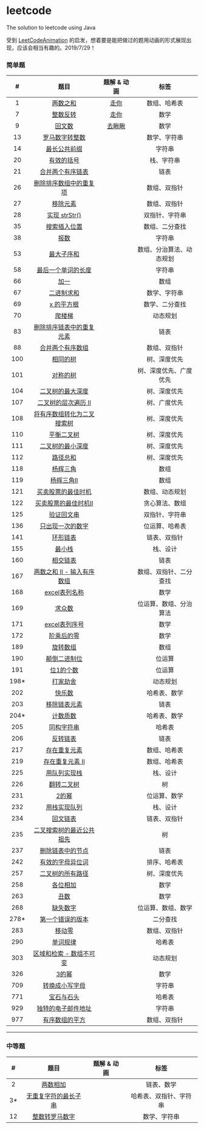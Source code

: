 # leetcode

The solution to leetcode using Java

受到 [LeetCodeAnimation](https://github.com/MisterBooo/LeetCodeAnimation) 的启发，想着要是能把做过的题用动画的形式展现出现，应该会相当有趣的。2019/7/29！

### 简单题

| #    | 题目                                                                                                        | 题解 & 动画                                                  | 标签           |
|:----:|:---------------------------------------------------------------------------------------------------------:|:--------------------------------------------------------:|:------------:|
| 1    | [两数之和](<https://leetcode-cn.com/problems/two-sum/>)                                                       | [走你](https://mp.weixin.qq.com/s/NLYi36H9PKFFn7e2t3C0tg)  | 数组、哈希表       |
| 7    | [整数反转](<https://leetcode-cn.com/problems/reverse-integer/>)                                               | [走你](https://mp.weixin.qq.com/s/FBT8ZnXg9prQ6Wv7UOcR8w)  | 数学           |
| 9    | [回文数](<https://leetcode-cn.com/problems/palindrome-number/>)                                              | [去瞅瞅](https://mp.weixin.qq.com/s/g7JiBZ5EeNc99gAdfZI9xA) | 数学           |
| 13   | [罗马数字转整数](<https://leetcode-cn.com/problems/roman-to-integer/>)                                           |                                                          | 数学、字符串       |
| 14   | [最长公共前缀](<https://leetcode-cn.com/problems/longest-common-prefix/>)                                       |                                                          | 字符串          |
| 20   | [有效的括号](<https://leetcode-cn.com/problems/valid-parentheses/>)                                            |                                                          | 栈、字符串        |
| 21   | [合并两个有序链表](<https://leetcode-cn.com/problems/merge-two-sorted-lists/>)                                    |                                                          | 链表           |
| 26   | [删除排序数组中的重复项](<https://leetcode-cn.com/problems/remove-duplicates-from-sorted-array/>)                    |                                                          | 数组、双指针       |
| 27   | [移除元素](<https://leetcode-cn.com/problems/remove-element/>)                                                |                                                          | 数组、双指针       |
| 28   | [实现 strStr()](<https://leetcode-cn.com/problems/implement-strstr/>)                                       |                                                          | 双指针、字符串      |
| 35   | [搜索插入位置](<https://leetcode-cn.com/problems/search-insert-position/>)                                      |                                                          | 数组、二分查找      |
| 38   | [报数](<https://leetcode-cn.com/problems/count-and-say/>)                                                   |                                                          | 字符串          |
| 53   | [最大子序和](<https://leetcode-cn.com/problems/maximum-subarray/>)                                             |                                                          | 数组、分治算法、动态规划 |
| 58   | [最后一个单词的长度](<https://leetcode-cn.com/problems/length-of-last-word/>)                                      |                                                          | 字符串          |
| 66   | [加一](<https://leetcode-cn.com/problems/plus-one/>)                                                        |                                                          | 数组           |
| 67   | [二进制求和](<https://leetcode-cn.com/problems/add-binary/>)                                                   |                                                          | 数学、字符串       |
| 69   | [x 的平方根](<https://leetcode-cn.com/problems/sqrtx/>)                                                       |                                                          | 数学、二分查找      |
| 70   | [爬楼梯](<https://leetcode-cn.com/problems/climbing-stairs/>)                                                |                                                          | 动态规划         |
| 83   | [删除排序链表中的重复元素](<https://leetcode-cn.com/problems/remove-duplicates-from-sorted-list/>)                    |                                                          | 链表           |
| 88   | [合并两个有序数组](<https://leetcode-cn.com/problems/merge-sorted-array/>)                                        |                                                          | 数组、双指针       |
| 100  | [相同的树](<https://leetcode-cn.com/problems/same-tree/>)                                                     |                                                          | 树、深度优先       |
| 101  | [对称的树](<https://leetcode-cn.com/problems/symmetric-tree/>)                                                |                                                          | 树、深度优先、广度优先  |
| 104  | [二叉树的最大深度](<https://leetcode-cn.com/problems/maximum-depth-of-binary-tree/>)                              |                                                          | 树、深度优先       |
| 107  | [二叉树的层次遍历 Ⅱ](<https://leetcode-cn.com/problems/binary-tree-level-order-traversal-ii/>)                    |                                                          | 树、广度优先       |
| 108  | [将有序数组转化为二叉搜索树](https://leetcode-cn.com/problems/convert-sorted-array-to-binary-search-tree/)             |                                                          | 树、深度优先       |
| 110  | [平衡二叉树](https://leetcode-cn.com/problems/balanced-binary-tree/)                                           |                                                          | 树、深度优先       |
| 111  | [二叉树的最小深度](https://leetcode-cn.com/problems/minimum-depth-of-binary-tree/)                                |                                                          | 树、深度优先       |
| 112  | [路径总和](https://leetcode-cn.com/problems/path-sum/)                                                        |                                                          | 树、深度优先       |
| 118  | [杨辉三角](https://leetcode-cn.com/problems/pascals-triangle/)                                                |                                                          | 数组           |
| 119  | [杨辉三角Ⅱ](https://leetcode-cn.com/problems/pascals-triangle-ii/)                                            |                                                          | 数组           |
| 121  | [买卖股票的最佳时机](https://leetcode-cn.com/problems/best-time-to-buy-and-sell-stock/)                            |                                                          | 数组、动态规划      |
| 122  | [买卖股票的最佳时机Ⅱ](https://leetcode-cn.com/problems/best-time-to-buy-and-sell-stock-ii/)                        |                                                          | 贪心算法、数组      |
| 125  | [验证回文串](https://leetcode-cn.com/problems/valid-palindrome/)                                               |                                                          | 双指针、字符串      |
| 136  | [只出现一次的数字](https://leetcode-cn.com/problems/single-number/)                                               |                                                          | 位运算、哈希表      |
| 141  | [环形链表](https://leetcode-cn.com/problems/linked-list-cycle/)                                               |                                                          | 链表、双指针       |
| 155  | [最小栈](https://leetcode-cn.com/problems/min-stack/)                                                        |                                                          | 栈、设计         |
| 160  | [相交链表](https://leetcode-cn.com/problems/intersection-of-two-linked-lists/)                                |                                                          | 链表           |
| 167  | [两数之和 II - 输入有序数组](https://leetcode-cn.com/problems/two-sum-ii-input-array-is-sorted/)                    |                                                          | 数组、双指针、二分查找  |
| 168  | [excel表列名称](https://leetcode-cn.com/problems/excel-sheet-column-title/)                                   |                                                          | 数学           |
| 169  | [求众数](https://leetcode-cn.com/problems/majority-element/)                                                 |                                                          | 位运算、数组、分治算法  |
| 171  | [excel表列序号](https://leetcode-cn.com/problems/excel-sheet-column-number/)                                  |                                                          | 数学           |
| 172  | [阶乘后的零](https://leetcode-cn.com/problems/factorial-trailing-zeroes/)                                      |                                                          | 数学           |
| 189  | [旋转数组](https://leetcode-cn.com/problems/rotate-array/)                                                    |                                                          | 数组           |
| 190  | [颠倒二进制位](https://leetcode-cn.com/problems/reverse-bits/)                                                  |                                                          | 位运算          |
| 191  | [位1的个数](https://leetcode-cn.com/problems/number-of-1-bits/)                                               |                                                          | 位运算          |
| 198* | [打家劫舍](https://leetcode-cn.com/problems/house-robber/solution/da-jia-jie-she-by-leetcode/)                |                                                          | 动态规划         |
| 202  | [快乐数](https://leetcode-cn.com/problems/happy-number/)                                                     |                                                          | 哈希表、数学       |
| 203  | [移除链表元素](https://leetcode-cn.com/problems/remove-linked-list-elements/)                                   |                                                          | 链表           |
| 204* | [计数质数](https://leetcode-cn.com/problems/count-primes/)                                                    |                                                          | 哈希表、数学       |
| 205  | [同构字符串](https://leetcode-cn.com/problems/isomorphic-strings/)                                             |                                                          | 哈希表          |
| 206  | [反转链表](https://leetcode-cn.com/problems/reverse-linked-list/)                                             |                                                          | 链表           |
| 217  | [存在重复元素](https://leetcode-cn.com/problems/contains-duplicate/)                                            |                                                          | 数组、哈希表       |
| 219  | [存在重复元素 II](https://leetcode-cn.com/problems/contains-duplicate-ii/)                                      |                                                          | 数组、哈希表       |
| 225  | [用队列实现栈](https://leetcode-cn.com/problems/implement-stack-using-queues/)                                  |                                                          | 栈、设计         |
| 226  | [翻转二叉树](https://leetcode-cn.com/problems/invert-binary-tree/)                                             |                                                          | 树            |
| 231  | [2的幂](https://leetcode-cn.com/problems/power-of-two/)                                                     |                                                          | 位运算、数学       |
| 232  | [用栈实现队列](https://leetcode-cn.com/problems/implement-queue-using-stacks/comments/)                         |                                                          | 栈、设计         |
| 234  | [回文链表](https://leetcode-cn.com/problems/palindrome-linked-list/)                                          |                                                          | 链表、双指针       |
| 235  | [二叉搜索树的最近公共祖先](https://leetcode-cn.com/problems/lowest-common-ancestor-of-a-binary-search-tree/comments/) |                                                          | 树            |
| 237  | [删除链表中的节点](https://leetcode-cn.com/problems/delete-node-in-a-linked-list/)                                |                                                          | 链表           |
| 242  | [有效的字母异位词](https://leetcode-cn.com/problems/valid-anagram/)                                               |                                                          | 排序、哈希表       |
| 257  | [二叉树的所有路径](https://leetcode-cn.com/problems/binary-tree-paths/)                                           |                                                          | 树、深度优先       |
| 258  | [各位相加](https://leetcode-cn.com/problems/add-digits/)                                                      |                                                          | 数学           |
| 263  | [丑数](https://leetcode-cn.com/problems/ugly-number/)                                                       |                                                          | 数学           |
| 268  | [缺失数字](https://leetcode-cn.com/problems/missing-number/)                                                  |                                                          | 位运算、数组、数学    |
| 278* | [第一个错误的版本](https://leetcode-cn.com/problems/first-bad-version/comments/)                                  |                                                          | 二分查找         |
| 283  | [移动零](https://leetcode-cn.com/problems/move-zeroes/)                                                      |                                                          | 数组、双指针       |
| 290  | [单词规律](https://leetcode-cn.com/problems/word-pattern/)                                                    |                                                          | 哈希表          |
| 303  | [区域和检索 - 数组不可变](https://leetcode-cn.com/problems/range-sum-query-immutable/comments/)                     |                                                          | 动态规划         |
| 326  | [3的幂](https://leetcode-cn.com/problems/power-of-three/)                                                   |                                                          | 数学           |
| 709  | [转换成小写字母](<https://leetcode-cn.com/problems/to-lower-case/>)                                              |                                                          | 字符串          |
| 771  | [宝石与石头](<https://leetcode-cn.com/problems/jewels-and-stones/>)                                            |                                                          | 哈希表          |
| 929  | [独特的电子邮件地址](<https://leetcode-cn.com/problems/unique-email-addresses/>)                                   |                                                          | 字符串          |
| 977  | [有序数组的平方](<https://leetcode-cn.com/problems/squares-of-a-sorted-array/>)                                  |                                                          | 数组、双指针       |

---

### 中等题

| #   | 题目                                                                                             | 题解 & 动画 | 标签          |
|:---:|:----------------------------------------------------------------------------------------------:| ------- |:-----------:|
| 2   | [两数相加](https://leetcode-cn.com/problems/add-two-numbers/)                                      |         | 链表、数学       |
| 3*  | [无重复字符的最长子串](https://leetcode-cn.com/problems/longest-substring-without-repeating-characters/) |         | 哈希表、双指针、字符串 |
| 12  | [整数转罗马数字](<https://leetcode-cn.com/problems/integer-to-roman/>)                                |         | 数学、字符串      |
